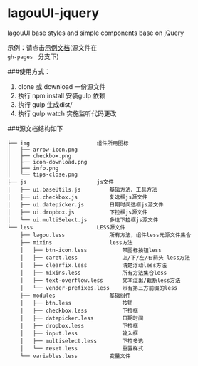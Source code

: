 # lagouUI-jquery
lagouUI base styles and simple components base on jQuery

示例：请点击[示例文档](http://lagou-frontend.github.io/lagouUI-jquery/example/)(源文件在<code> gh-pages </code> 分支下)


###使用方式：

1.   clone 或 download 一份源文件<br>
2.   执行 npm install 安装gulp 依赖<br>
3.   执行 gulp 生成dist/ <br>
4.   执行 gulp watch 实施监听代码更改<br>

###源文档结构如下
``` 
├── img                     组件所用图标
│   ├── arrow-icon.png
│   ├── checkbox.png
│   ├── icon-download.png
│   ├── info.png
│   └── tips-close.png
├── js                      js文件
│   ├── ui.baseUtils.js         基础方法、工具方法
│   ├── ui.checkbox.js          复选框js源文件
│   ├── ui.datepicker.js        日期时间选框js源文件
│   ├── ui.dropbox.js           下拉框js源文件
│   └── ui.multiSelect.js       多选下拉框js源文件
└── less                    LESS源文件
    ├── lagou.less              所有方法，组件less元源文件集合
    ├── mixins                  less方法
    │   ├── btn-icon.less           带图标按钮less 
    │   ├── caret.less              上/下/左/右箭头 less方法
    │   ├── clearfix.less           清楚浮动less方法
    │   ├── mixins.less             所有方法集合less
    │   ├── text-overflow.less      文本溢出/截断less方法
    │   └── vender-prefixes.less    带有第三方前缀的less
    ├── modules                 基础组件
    │   ├── btn.less                按钮
    │   ├── checkbox.less           下拉框
    │   ├── datepicker.less         日期时间
    │   ├── dropbox.less            下拉框
    │   ├── input.less              输入框
    │   ├── multiselect.less        下拉多选
    │   └── reset.less              重置样式
    └── variables.less          变量文件    
``` 
